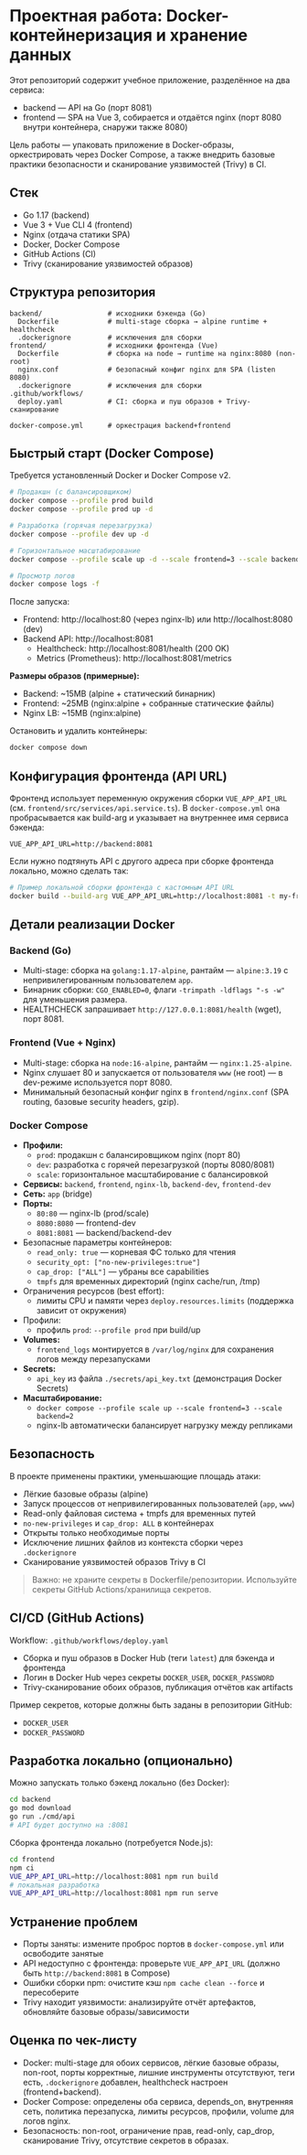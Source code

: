 # Проектная работа: Docker-контейнеризация и хранение данных

Этот репозиторий содержит учебное приложение, разделённое на два сервиса:
- backend — API на Go (порт 8081)
- frontend — SPA на Vue 3, собирается и отдаётся nginx (порт 8080 внутри контейнера, снаружи также 8080)

Цель работы — упаковать приложение в Docker-образы, оркестрировать через Docker Compose, а также внедрить базовые практики безопасности и сканирование уязвимостей (Trivy) в CI.

## Стек
- Go 1.17 (backend)
- Vue 3 + Vue CLI 4 (frontend)
- Nginx (отдача статики SPA)
- Docker, Docker Compose
- GitHub Actions (CI)
- Trivy (сканирование уязвимостей образов)

## Структура репозитория
```
backend/                # исходники бэкенда (Go)
  Dockerfile            # multi-stage сборка → alpine runtime + healthcheck
  .dockerignore         # исключения для сборки
frontend/               # исходники фронтенда (Vue)
  Dockerfile            # сборка на node → runtime на nginx:8080 (non-root)
  nginx.conf            # безопасный конфиг nginx для SPA (listen 8080)
  .dockerignore         # исключения для сборки
.github/workflows/
  deploy.yaml           # CI: сборка и пуш образов + Trivy-сканирование

docker-compose.yml      # оркестрация backend+frontend
```

## Быстрый старт (Docker Compose)
Требуется установленный Docker и Docker Compose v2.

```bash
# Продакшн (с балансировщиком)
docker compose --profile prod build
docker compose --profile prod up -d

# Разработка (горячая перезагрузка)
docker compose --profile dev up -d

# Горизонтальное масштабирование
docker compose --profile scale up -d --scale frontend=3 --scale backend=2

# Просмотр логов
docker compose logs -f
```

После запуска:
- Frontend: http://localhost:80 (через nginx-lb) или http://localhost:8080 (dev)
- Backend API: http://localhost:8081
  - Healthcheck: http://localhost:8081/health (200 OK)
  - Metrics (Prometheus): http://localhost:8081/metrics

**Размеры образов (примерные):**
- Backend: ~15MB (alpine + статический бинарник)
- Frontend: ~25MB (nginx:alpine + собранные статические файлы)
- Nginx LB: ~15MB (nginx:alpine)

Остановить и удалить контейнеры:
```bash
docker compose down
```

## Конфигурация фронтенда (API URL)
Фронтенд использует переменную окружения сборки `VUE_APP_API_URL` (см. `frontend/src/services/api.service.ts`).
В `docker-compose.yml` она пробрасывается как build-arg и указывает на внутреннее имя сервиса бэкенда:
```
VUE_APP_API_URL=http://backend:8081
```
Если нужно подтянуть API с другого адреса при сборке фронтенда локально, можно сделать так:
```bash
# Пример локальной сборки фронтенда c кастомным API URL
docker build --build-arg VUE_APP_API_URL=http://localhost:8081 -t my-frontend ./frontend
```

## Детали реализации Docker
### Backend (Go)
- Multi-stage: сборка на `golang:1.17-alpine`, рантайм — `alpine:3.19` c непривилегированным пользователем `app`.
- Бинарник сборки: `CGO_ENABLED=0`, флаги `-trimpath -ldflags "-s -w"` для уменьшения размера.
- HEALTHCHECK запрашивает `http://127.0.0.1:8081/health` (wget), порт 8081.

### Frontend (Vue + Nginx)
- Multi-stage: сборка на `node:16-alpine`, рантайм — `nginx:1.25-alpine`.
- Nginx слушает 80 и запускается от пользователя `www` (не root) — в dev-режиме используется порт 8080.
- Минимальный безопасный конфиг nginx в `frontend/nginx.conf` (SPA routing, базовые security headers, gzip).

### Docker Compose
- **Профили:**
  - `prod`: продакшн с балансировщиком nginx (порт 80)
  - `dev`: разработка с горячей перезагрузкой (порты 8080/8081)
  - `scale`: горизонтальное масштабирование с балансировкой
- **Сервисы:** `backend`, `frontend`, `nginx-lb`, `backend-dev`, `frontend-dev`
- **Сеть:** `app` (bridge)
- **Порты:**
  - `80:80` — nginx-lb (prod/scale)
  - `8080:8080` — frontend-dev
  - `8081:8081` — backend/backend-dev
- Безопасные параметры контейнеров:
  - `read_only: true` — корневая ФС только для чтения
  - `security_opt: ["no-new-privileges:true"]`
  - `cap_drop: ["ALL"]` — убраны все capabilities
  - `tmpfs` для временных директорий (nginx cache/run, /tmp)
- Ограничения ресурсов (best effort):
  - лимиты CPU и памяти через `deploy.resources.limits` (поддержка зависит от окружения)
- Профили:
  - профиль `prod`: `--profile prod` при build/up
- **Volumes:**
  - `frontend_logs` монтируется в `/var/log/nginx` для сохранения логов между перезапусками
- **Secrets:**
  - `api_key` из файла `./secrets/api_key.txt` (демонстрация Docker Secrets)
- **Масштабирование:**
  - `docker compose --profile scale up --scale frontend=3 --scale backend=2`
  - nginx-lb автоматически балансирует нагрузку между репликами

## Безопасность
В проекте применены практики, уменьшающие площадь атаки:
- Лёгкие базовые образы (alpine)
- Запуск процессов от непривилегированных пользователей (`app`, `www`)
- Read-only файловая система + tmpfs для временных путей
- `no-new-privileges` и `cap_drop: ALL` в контейнерах
- Открыты только необходимые порты
- Исключение лишних файлов из контекста сборки через `.dockerignore`
- Сканирование уязвимостей образов Trivy в CI

> Важно: не храните секреты в Dockerfile/репозитории. Используйте секреты GitHub Actions/хранилища секретов.

## CI/CD (GitHub Actions)
Workflow: `.github/workflows/deploy.yaml`
- Сборка и пуш образов в Docker Hub (теги `latest`) для бэкенда и фронтенда
- Логин в Docker Hub через секреты `DOCKER_USER`, `DOCKER_PASSWORD`
- Trivy-сканирование обоих образов, публикация отчётов как artifacts

Пример секретов, которые должны быть заданы в репозитории GitHub:
- `DOCKER_USER`
- `DOCKER_PASSWORD`

## Разработка локально (опционально)
Можно запускать только бэкенд локально (без Docker):
```bash
cd backend
go mod download
go run ./cmd/api
# API будет доступно на :8081
```

Сборка фронтенда локально (потребуется Node.js):
```bash
cd frontend
npm ci
VUE_APP_API_URL=http://localhost:8081 npm run build
# локальная разработка
VUE_APP_API_URL=http://localhost:8081 npm run serve
```

## Устранение проблем
- Порты заняты: измените проброс портов в `docker-compose.yml` или освободите занятые
- API недоступно с фронтенда: проверьте `VUE_APP_API_URL` (должно быть `http://backend:8081` в Compose)
- Ошибки сборки npm: очистите кэш `npm cache clean --force` и пересоберите
- Trivy находит уязвимости: анализируйте отчёт артефактов, обновляйте базовые образы/зависимости

## Оценка по чек-листу
- Docker: multi-stage для обоих сервисов, лёгкие базовые образы, non-root, порты корректные, лишние инструменты отсутствуют, теги есть, `.dockerignore` добавлен, healthcheck настроен (frontend+backend).
- Docker Compose: определены оба сервиса, depends_on, внутренняя сеть, политика перезапуска, лимиты ресурсов, профили, volume для логов nginx.
- Безопасность: non-root, ограничение прав, read-only, cap_drop, сканирование Trivy, отсутствие секретов в образах.
